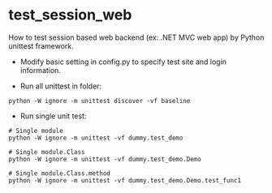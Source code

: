 # test_session_web
How to test session based web backend (ex: .NET MVC web app) by Python unittest framework.

* Modify basic setting in config.py to specify test site and login information.

* Run all unittest in folder:

```
python -W ignore -m unittest discover -vf baseline
```

* Run single unit test:

``` 
# Single module
python -W ignore -m unittest -vf dummy.test_demo

# Single module.Class
python -W ignore -m unittest -vf dummy.test_demo.Demo

# Single module.Class.method
python -W ignore -m unittest -vf dummy.test_demo.Demo.test_func1
``` 


